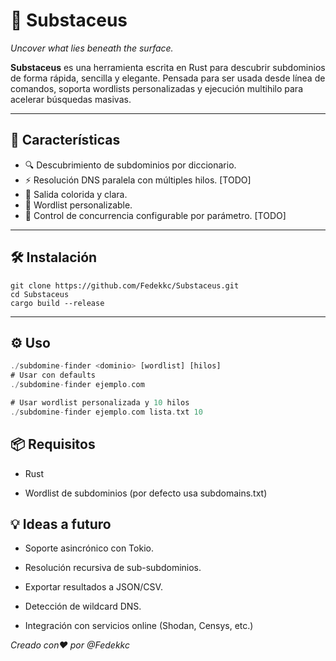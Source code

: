 # 🧠 Substaceus

_Uncover what lies beneath the surface._

**Substaceus** es una herramienta escrita en Rust para descubrir subdominios de forma rápida, sencilla y elegante. Pensada para ser usada desde línea de comandos, soporta wordlists personalizadas y ejecución multihilo para acelerar búsquedas masivas.

---

## 🚀 Características

- 🔍 Descubrimiento de subdominios por diccionario.
- ⚡ Resolución DNS paralela con múltiples hilos. [TODO]
- 🌈 Salida colorida y clara.
- 🧰 Wordlist personalizable.
- 🧵 Control de concurrencia configurable por parámetro. [TODO]

---

## 🛠️ Instalación

```shell
git clone https://github.com/Fedekkc/Substaceus.git
cd Substaceus
cargo build --release
````

---

## ⚙️ Uso
```rust
./subdomine-finder <dominio> [wordlist] [hilos]
# Usar con defaults
./subdomine-finder ejemplo.com

# Usar wordlist personalizada y 10 hilos
./subdomine-finder ejemplo.com lista.txt 10
```

## 📦 Requisitos

- Rust

- Wordlist de subdominios (por defecto usa subdomains.txt)

## 💡 Ideas a futuro
- Soporte asincrónico con Tokio.

- Resolución recursiva de sub-subdominios.

- Exportar resultados a JSON/CSV.

- Detección de wildcard DNS.

- Integración con servicios online (Shodan, Censys, etc.)


_Creado con❤️ por @Fedekkc_
